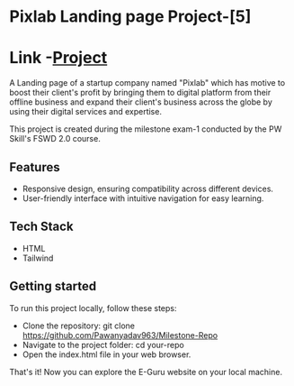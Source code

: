 # Pixlab Landing page Project-[5]

# Link -[Project](https://pixlab-responsive-site-pawanyadav963.netlify.app)

A Landing page of a startup company named "Pixlab" which has motive to boost their client's profit by bringing them to digital platform from their offline business and expand their client's business across the globe by using their digital services and expertise.

This project is created during the milestone exam-1 conducted by the PW Skill's FSWD 2.0 course.

## Features

- Responsive design, ensuring compatibility across different devices.
- User-friendly interface with intuitive navigation for easy learning.

## Tech Stack

- HTML
- Tailwind

## Getting started

To run this project locally, follow these steps:

- Clone the repository: git clone https://github.com/Pawanyadav963/Milestone-Repo
- Navigate to the project folder: cd your-repo
- Open the index.html file in your web browser.

That's it! Now you can explore the E-Guru website on your local machine.
